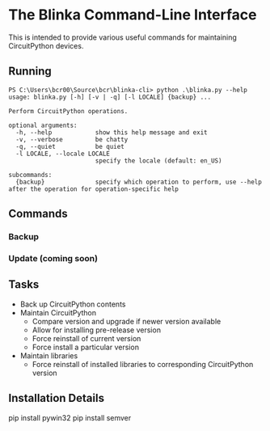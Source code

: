 # The Blinka Command-Line Interface

This is intended to provide various useful commands for maintaining CircuitPython devices.

## Running

```
PS C:\Users\bcr00\Source\bcr\blinka-cli> python .\blinka.py --help
usage: blinka.py [-h] [-v | -q] [-l LOCALE] {backup} ...

Perform CircuitPython operations.

optional arguments:
  -h, --help            show this help message and exit
  -v, --verbose         be chatty
  -q, --quiet           be quiet
  -l LOCALE, --locale LOCALE
                        specify the locale (default: en_US)

subcommands:
  {backup}              specify which operation to perform, use --help after the operation for operation-specific help
```

## Commands

### Backup

### Update (coming soon)

## Tasks

* Back up CircuitPython contents
* Maintain CircuitPython
    * Compare version and upgrade if newer version available
    * Allow for installing pre-release version
    * Force reinstall of current version
    * Force install a particular version
* Maintain libraries
    * Force reinstall of installed libraries to corresponding CircuitPython version

## Installation Details

pip install pywin32
pip install semver
